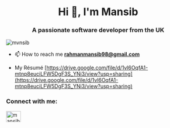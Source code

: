 <h1 align="center">Hi 👋, I'm Mansib</h1>
<h3 align="center">A passionate software developer from the UK</h3>

<p align="left"> <img src="https://komarev.com/ghpvc/?username=mvnsib&label=Profile%20views&color=0e75b6&style=flat" alt="mvnsib" /> </p>

- 📫 How to reach me **rahmanmansib98@gmail.com**

- My Résumé [https://drive.google.com/file/d/1vl6OqfA1-mtnp8euciLFW5DgF3S_YNi3/view?usp=sharing](https://drive.google.com/file/d/1vl6OqfA1-mtnp8euciLFW5DgF3S_YNi3/view?usp=sharing)

<h3 align="left">Connect with me:</h3>
<p align="left">
<a href="https://linkedin.com/in/mansibrahman" target="blank"><img align="center" src="https://raw.githubusercontent.com/rahuldkjain/github-profile-readme-generator/master/src/images/icons/Social/linked-in-alt.svg" alt="mansibrahman" height="30" width="40" /></a>
</p>

